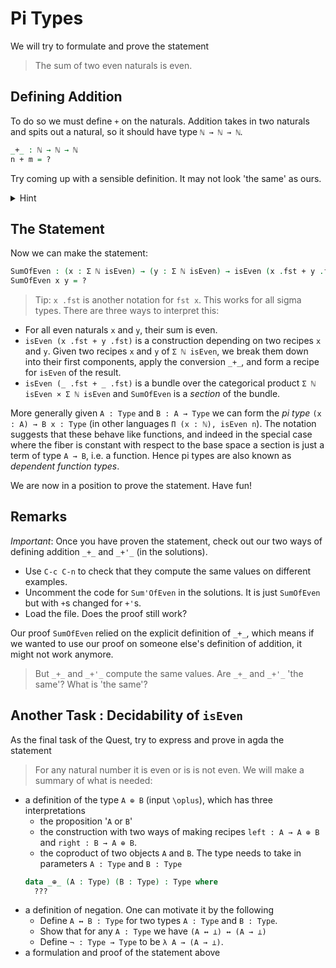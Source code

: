 # Pi Types

We will try to formulate and prove the statement 

> The sum of two even naturals is even.

## Defining Addition 

To do so we must define `+` on the naturals.
Addition takes in two naturals and spits out a natural, 
so it should have type `ℕ → ℕ → ℕ`.
```agda
_+_ : ℕ → ℕ → ℕ
n + m = ?
```
Try coming up with a sensible definition.
It may not look 'the same' as ours.
<p>
<details>
<summary>Hint</summary>

`n + 0` should be `n` and `n + (m + 1)` should be `(n + m) + 1`
</details>
</p>

## The Statement

Now we can make the statement:
```agda
SumOfEven : (x : Σ ℕ isEven) → (y : Σ ℕ isEven) → isEven (x .fst + y .fst)
SumOfEven x y = ?
```
> Tip: `x .fst` is another notation for `fst x`.
> This works for all sigma types.
There are three ways to interpret this:

- For all even naturals `x` and `y`, 
  their sum is even.
- `isEven (x .fst + y .fst)` is a construction depending on two recipes
  `x` and `y`.
  Given two recipes `x` and `y` of `Σ ℕ isEven`, 
  we break them down into their first components,
  apply the conversion `_+_`,
  and form a recipe for `isEven` of the result.
- `isEven (_ .fst + _ .fst)` is a bundle over the categorical product
  `Σ ℕ isEven × Σ ℕ isEven` and `SumOfEven` is a _section_ of the bundle.
  
More generally given `A : Type` and `B : A → Type`
we can form the _pi type_ `(x : A) → B x : Type` 
(in other languages `Π (x : ℕ), isEven n`). 
The notation suggests that these behave like functions,
and indeed in the special case where the fiber is constant 
with respect to the base space 
a section is just a term of type `A → B`, i.e. a function. 
Hence pi types are also known as _dependent function types_.

We are now in a position to prove the statement. Have fun!

## Remarks

_Important_: Once you have proven the statement, 
check out our two ways of defining addition `_+_` and `_+'_`
(in the solutions).

- Use `C-c C-n` to check that they compute the same values
  on different examples.
- Uncomment the code for `Sum'OfEven` in the solutions.
  It is just `SumOfEven` but with `+`s changed for `+'`s.
- Load the file. Does the proof still work?

Our proof `SumOfEven` relied on 
the explicit definition of `_+_`,
which means if we wanted to use our proof on 
someone else's definition of addition, 
it might not work anymore.
> But `_+_` and `_+'_` compute the same values. 
> Are `_+_` and `_+'_` 'the same'? What is 'the same'?

## Another Task : Decidability of `isEven`

As the final task of the Quest,
try to express and prove in agda the statement
> For any natural number it is even or is is not even.
We will make a summary of what is needed:

- a definition of the type `A ⊕ B` (input `\oplus`),
  which has three interpretations
  - the proposition '`A` or `B`'
  - the construction with two ways of making recipes 
    `left : A → A ⊕ B`
    and `right : B → A ⊕ B`.
  - the coproduct of two objects `A` and `B`.
  The type needs to take in parameters `A : Type` and `B : Type`
  ```agda
  data _⊕_ (A : Type) (B : Type) : Type where
    ???
  ```
- a definition of negation. One can motivate it by the following
  - Define `A ↔ B : Type` for two types `A : Type` and `B : Type`.
  - Show that for any `A : Type` we have `(A ↔ ⊥) ↔ (A → ⊥)`
  - Define `¬ : Type → Type` to be `λ A → (A → ⊥)`.
- a formulation and proof of the statement above

